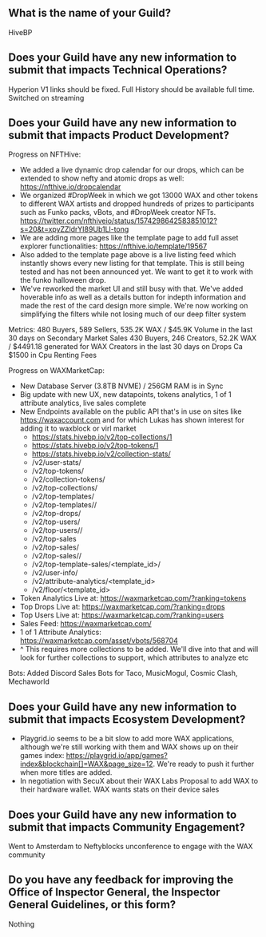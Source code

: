 ## What is the name of your Guild?

HiveBP

## Does your Guild have any new information to submit that impacts Technical Operations?

Hyperion V1 links should be fixed. Full History should be available full time. Switched on streaming

## Does your Guild have any new information to submit that impacts Product Development?

Progress on NFTHive:
- We added a live dynamic drop calendar for our drops, which can be extended to show nefty and atomic drops as well: https://nfthive.io/dropcalendar
- We organized #DropWeek in which we got 13000 WAX and other tokens to different WAX artists and dropped hundreds of prizes to participants such as Funko packs, vBots, and #DropWeek creator NFTs. https://twitter.com/nfthiveio/status/1574298642583851012?s=20&t=xpyZZldrYI89Ub1Ll-tong 
- We are adding more pages like the template page to add full asset explorer functionalities: https://nfthive.io/template/19567
- Also added to the template page above is a live listing feed which instantly shows every new listing for that template. This is still being tested and has not been announced yet. We want to get it to work with the funko halloween drop.
- We've reworked the market UI and still busy with that. We've added hoverable info as well as a details button for indepth information and made the rest of the card design more simple. We're now working on simplifying the filters while not losing much of our deep filter system


Metrics: 480 Buyers, 589 Sellers, 535.2K WAX / $45.9K Volume in the last 30 days on Secondary Market Sales
430 Buyers, 246 Creators, 52.2K WAX / $4491.18 generated for WAX Creators in the last 30 days on Drops
Ca $1500 in Cpu Renting Fees

Progress on WAXMarketCap:
- New Database Server (3.8TB NVME) / 256GM RAM is in Sync
- Big update with new UX, new datapoints, tokens analytics, 1 of 1 attribute analytics, live sales complete
- New Endpoints available on the public API that's in use on sites like https://waxaccount.com and for which Lukas has shown interest for adding it to waxblock or virl market
    - https://stats.hivebp.io/v2/top-collections/1
    - https://stats.hivebp.io/v2/top-tokens/1
    - https://stats.hivebp.io/v2/collection-stats/<author>
    - /v2/user-stats/<user>
    - /v2/top-tokens/<days>
    - /v2/collection-tokens/<collection>
    - /v2/top-collections/<days>
    - /v2/top-templates/<days>
    - /v2/top-templates/<days>/<collection>
    - /v2/top-drops/<days>
    - /v2/top-users/<days>
    - /v2/top-users/<days>/<collection>
    - /v2/top-sales
    - /v2/top-sales/<days>
    - /v2/top-sales/<days>/<collection>
    - /v2/top-template-sales/<template_id>/<days>
    - /v2/user-info/<user>
    - /v2/attribute-analytics/<template_id>
    - /v2/floor/<template_id>
- Token Analytics Live at: https://waxmarketcap.com/?ranking=tokens
- Top Drops Live at: https://waxmarketcap.com/?ranking=drops
- Top Users Live at: https://waxmarketcap.com/?ranking=users
- Sales Feed: https://waxmarketcap.com/
- 1 of 1 Attribute Analytics: https://waxmarketcap.com/asset/vbots/568704
- ^ This requires more collections to be added. We'll dive into that and will look for further collections to support, which attributes to analyze etc

Bots:
Added Discord Sales Bots for Taco, MusicMogul, Cosmic Clash, Mechaworld 

## Does your Guild have any new information to submit that impacts Ecosystem Development?

- Playgrid.io seems to be a bit slow to add more WAX applications, although we're still working with them and WAX shows up on their games index: https://playgrid.io/app/games?index&blockchain[]=WAX&page_size=12. We're ready to push it further when more titles are added.
- In negotiation with SecuX about their WAX Labs Proposal to add WAX to their hardware wallet. WAX wants stats on their device sales 

## Does your Guild have any new information to submit that impacts Community Engagement?

Went to Amsterdam to Neftyblocks unconference to engage with the WAX community

## Do you have any feedback for improving the Office of Inspector General, the Inspector General Guidelines, or this form?

Nothing